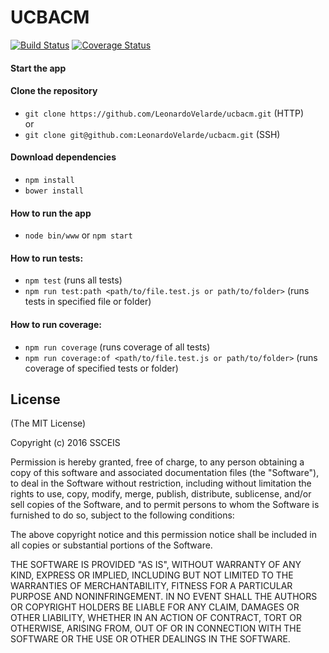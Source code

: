 # UCBACM
[![Build Status](https://travis-ci.org/LeonardoVelarde/ucbacm.svg?branch=master)](https://travis-ci.org/LeonardoVelarde/ucbacm)
[![Coverage Status](https://coveralls.io/repos/github/LeonardoVelarde/ucbacm/badge.svg?branch=master)](https://coveralls.io/github/LeonardoVelarde/ucbacm?branch=master)

#### Start the app

#### Clone the repository
- `git clone https://github.com/LeonardoVelarde/ucbacm.git` (HTTP)
<br>or
- `git clone git@github.com:LeonardoVelarde/ucbacm.git` (SSH)

#### Download dependencies
- `npm install`
- `bower install`

#### How to run the app
- `node bin/www` or `npm start`

#### How to run tests:
- `npm test` (runs all tests)
- `npm run test:path <path/to/file.test.js or path/to/folder>` (runs tests in specified file or folder)

#### How to run coverage:
- `npm run coverage` (runs coverage of all tests)
- `npm run coverage:of <path/to/file.test.js or path/to/folder>` (runs coverage of specified tests or folder)

## License

(The MIT License)

Copyright (c) 2016 SSCEIS

Permission is hereby granted, free of charge, to any person obtaining a copy of this software and associated documentation files (the "Software"), to deal in the Software without restriction, including without limitation the rights to use, copy, modify, merge, publish, distribute, sublicense, and/or sell copies of the Software, and to permit persons to whom the Software is furnished to do so, subject to the following conditions:

The above copyright notice and this permission notice shall be included in all copies or substantial portions of the Software.

THE SOFTWARE IS PROVIDED "AS IS", WITHOUT WARRANTY OF ANY KIND, EXPRESS OR IMPLIED, INCLUDING BUT NOT LIMITED TO THE WARRANTIES OF MERCHANTABILITY, FITNESS FOR A PARTICULAR PURPOSE AND NONINFRINGEMENT. IN NO EVENT SHALL THE AUTHORS OR COPYRIGHT HOLDERS BE LIABLE FOR ANY CLAIM, DAMAGES OR OTHER LIABILITY, WHETHER IN AN ACTION OF CONTRACT, TORT OR OTHERWISE, ARISING FROM, OUT OF OR IN CONNECTION WITH THE SOFTWARE OR THE USE OR OTHER DEALINGS IN THE SOFTWARE.
